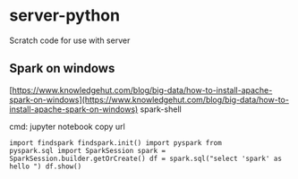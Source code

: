 # server-python
Scratch code for use with server

## Spark on windows

[https://www.knowledgehut.com/blog/big-data/how-to-install-apache-spark-on-windows](https://www.knowledgehut.com/blog/big-data/how-to-install-apache-spark-on-windows)
spark-shell

cmd: jupyter notebook
copy url

<code>import findspark
findspark.init()
import pyspark
from pyspark.sql import SparkSession
spark = SparkSession.builder.getOrCreate()
df = spark.sql("select 'spark' as hello ")
df.show()
</code>
